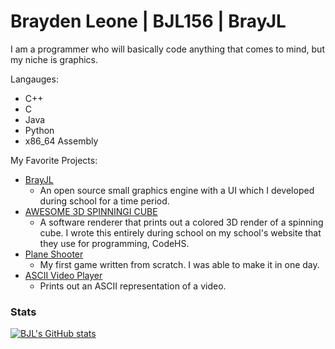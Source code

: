 # Brayden Leone | BJL156 | BrayJL

I am a programmer who will basically code anything that comes to mind, but my niche is graphics.

Langauges:
- C++
- C
- Java
- Python
- x86_64 Assembly

My Favorite Projects:
- [BrayJL](https://github.com/BJL156/BrayJL)
  - An open source small graphics engine with a UI which I developed during school for a time period.
- [AWESOME 3D SPINNINGI CUBE](https://github.com/BJL156/CodeHS-3D-Spinning-Cube)
  - A software renderer that prints out a colored 3D render of a spinning cube. I wrote this entirely during school on my school's website that they use for programming, CodeHS.
- [Plane Shooter](https://github.com/BJL156/Plane-Shooter)
  - My first game written from scratch. I was able to make it in one day.
- [ASCII Video Player](https://github.com/BJL156/ASCII-Video-Player)
  - Prints out an ASCII representation of a video.


### Stats
[![BJL's GitHub stats](https://github-readme-stats.vercel.app/api?username=bjl156&show_icons=true&theme=dark)](https://github.com/bjl156/github-readme-stats)
